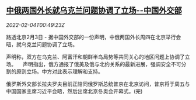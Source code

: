 <!--1643936463000-->
[中俄两国外长就乌克兰问题协调了立场--中国外交部](https://cn.reuters.com/article/china-russia-ukraine-0203-thur-idCNKBS2K901V)
------

<div><i>2022-02-04T00:49:23Z</i></div><p>路透北京2月3日 - 据中国外交部的一份声明，中俄两国外长周四在北京举行会晤，就乌克兰问题协调了立场。 　</p><p>声明称，双方在乌克兰、阿富汗和朝鲜半岛局势等共同关心的地区问题上协调了立场。 　声明指出，俄方通报了俄美及俄与北约关系的最新进展，强调安全不可分割的原则立场。中方对此表示理解和支持。 　</p><p>俄罗斯外交部长拉夫罗夫目前正陪同俄罗斯总统普京在北京访问，普京将于周五与中国国家主席习近平会晤，然后出席北京冬奥会开幕式。(完)</p>
